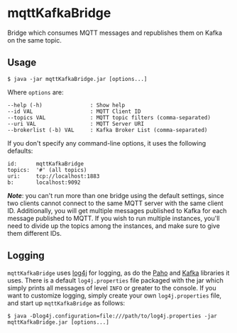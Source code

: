 # mqttKafkaBridge

Bridge which consumes MQTT messages and republishes them on Kafka on the same topic.

## Usage

    $ java -jar mqttKafkaBridge.jar [options...]

Where `options` are:

    --help (-h)               : Show help
    --id VAL                  : MQTT Client ID
    --topics VAL              : MQTT topic filters (comma-separated)
    --uri VAL                 : MQTT Server URI
    --brokerlist (-b) VAL     : Kafka Broker List (comma-separated)

If you don't specify any command-line options, it uses the following defaults:

    id:      mqttKafkaBridge
    topics:  '#' (all topics)
    uri:     tcp://localhost:1883
    b:       localhost:9092

***Note***: you can't run more than one bridge using the default settings, since two clients cannot connect to the same MQTT server with the same client ID. Additionally, you will get multiple messages published to Kafka for each message published to MQTT. If you wish to run multiple instances, you'll need to divide up the topics among the instances, and make sure to give them different IDs.

## Logging
`mqttKafkaBridge` uses [log4j](http://logging.apache.org/log4j/2.x/) for logging, as do the [Paho](http://www.eclipse.org/paho/) and [Kafka](http://kafka.apache.org/) libraries it uses. There is a default `log4j.properties` file packaged with the jar which simply prints all messages of level `INFO` or greater to the console. If you want to customize logging, simply create your own `log4j.properties` file, and start up `mqttKafkaBridge` as follows:

    $ java -Dlog4j.configuration=file:///path/to/log4j.properties -jar mqttKafkaBridge.jar [options...]

